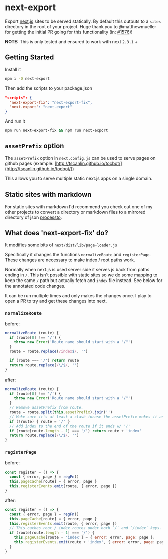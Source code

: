 # next-export

Export [next.js](https://github.com/zeit/next.js/) sites to be served statically. By default this outputs to a `sites` directory in the root of your project. Huge thank you to @matthewmueller for getting the initial PR going for this functionality (in: [#1576](https://github.com/zeit/next.js/pull/1576))!

**NOTE:** This is only tested and ensured to work with next `2.3.1` +


## Getting Started

Install it

```bash
npm i -D next-export
```

Then add the scripts to your package.json

```json
"scripts": {
  "next-export-fix": "next-export-fix",
  "next-export": "next-export"
}
```

And run it

```bash
npm run next-export-fix && npm run next-export
```


## `assetPrefix` option

The `assetPrefix` option in `next.config.js` can be used to serve pages on github pages (example: [http://tscanlin.github.io/tocbot/](http://tscanlin.github.io/tocbot/))

This allows you to serve multiple static next.js apps on a single domain.


## Static sites with markdown

For static sites with markdown I'd recommend you check out one of my other projects to convert a directory or markdown files to a mirrored directory of json [processto](https://github.com/tscanlin/processto).


## What does 'next-export-fix' do?

It modifies some bits of `next/dist/lib/page-loader.js`

Specifically it changes the functions `normalizeRoute` and `registerPage`. These changes are necessary to make index / root paths work.

Normally when next.js is used server side it serves js back from paths ending in `/`. This isn't possible with static sites so we do some mapping to keep the same `/` path but actually fetch and `index` file instead. See below for the annotated code changes.

It can be run multiple times and only makes the changes once. I play to open a PR to try and get these changes into next.


### `normalizeRoute`

before:
```js
normalizeRoute (route) {
  if (route[0] !== '/') {
    throw new Error('Route name should start with a "/"')
  }
  route = route.replace(/index$/, '')

  if (route === '/') return route
  return route.replace(/\/$/, '')
}
```

after:
```js
normalizeRoute (route) {
  if (route[0] !== '/') {
    throw new Error('Route name should start with a "/"')
  }
  // Remove assetPrefix from route.
  route = route.split(this.assetPrefix).join('')
  // Make sure it's at least a slash incase the assetPrefix makes it an empty string (for root url).
  if (!route) { route = '/' }
  // Add index to the end of the route if it ends w/ '/'
  if (route[route.length - 1] === '/') return route + 'index'
  return route.replace(/\/$/, '')
}
```

### `registerPage`

before:
```js
const register = () => {
  const { error, page } = regFn()
  this.pageCache[route] = { error, page }
  this.registerEvents.emit(route, { error, page })
}
```

after:
```js
const register = () => {
  const { error, page } = regFn()
  this.pageCache[route] = { error, page }
  this.registerEvents.emit(route, { error, page })
  // This caches root / index routes under both `/` and `/index` keys.
  if (route[route.length - 1] === '/') {
    this.pageCache[route + 'index'] = { error: error, page: page };
    this.registerEvents.emit(route + 'index', { error: error, page: page });
  }
}
```
